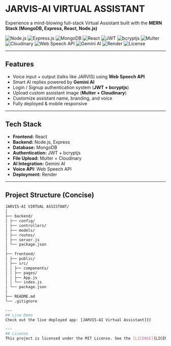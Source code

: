 # JARVIS-AI VIRTUAL ASSISTANT

Experience a mind-blowing full-stack Virtual Assistant built with the **MERN Stack (MongoDB, Express, React, Node.js)**

![Node.js](https://img.shields.io/badge/Node.js-339933?style=flat&logo=node.js&logoColor=white)
![Express.js](https://img.shields.io/badge/Express.js-000000?style=flat&logo=express&logoColor=white)
![MongoDB](https://img.shields.io/badge/MongoDB-47A248?style=flat&logo=mongodb&logoColor=white)
![React](https://img.shields.io/badge/React-61DAFB?style=flat&logo=react&logoColor=black)
![JWT](https://img.shields.io/badge/JWT-000000?style=flat&logo=JSONWebTokens&logoColor=white)
![bcryptjs](https://img.shields.io/badge/bcryptjs-4285F4?style=flat&logo=javascript&logoColor=white)
![Multer](https://img.shields.io/badge/Multer-DB7093?style=flat&logo=javascript&logoColor=white)
![Cloudinary](https://img.shields.io/badge/Cloudinary-4A90E2?style=flat&logo=cloudinary&logoColor=white)
![Web Speech API](https://img.shields.io/badge/Web%20Speech%20API-FFA500?style=flat)
![Gemini AI](https://img.shields.io/badge/Gemini%20AI-8A2BE2?style=flat)
![Render](https://img.shields.io/badge/Render-FF0000?style=flat)
![License](https://img.shields.io/badge/License-MIT-green)

---

## Features

- Voice input + output (talks like JARVIS) using **Web Speech API**
- Smart AI replies powered by **Gemini AI**
- Login / Signup authentication system (**JWT + bcryptjs**)
- Upload custom assistant image (**Multer + Cloudinary**)
- Customize assistant name, branding, and voice
- Fully deployed & mobile responsive

---

## Tech Stack

- **Frontend:** React
- **Backend:** Node.js, Express
- **Database:** MongoDB
- **Authentication:** JWT + bcryptjs
- **File Upload:** Multer + Cloudinary
- **AI Integration:** Gemini AI
- **Voice API:** Web Speech API
- **Deployment:** Render

---

## Project Structure (Concise)
```bash
JARVIS-AI VIRTUAL ASSISTANT/
│
├── backend/
│ ├── config/
│ ├── controllers/
│ ├── models/
│ ├── routes/
│ ├── server.js
│ └── package.json
│
├── frontend/
│ ├── public/
│ ├── src/
│ │ ├── components/
│ │ ├── pages/
│ │ ├── App.js
│ │ └── index.js
│ └── package.json
│
├── README.md
└── .gitignore

---
## Live Demo
Check out the live deployed app: [JARVIS-AI Virtual Assistant]()

---
## License
This project is licensed under the MIT License. See the [LICENSE](LICENSE) file for details.

